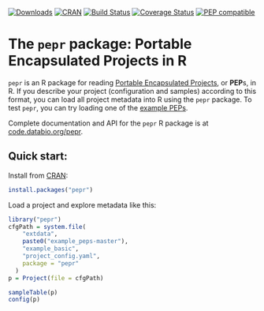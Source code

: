 [![Downloads](http://cranlogs.r-pkg.org/badges/grand-total/pepr)](http://cranlogs.r-pkg.org/badges/grand-total/pepr)
[![CRAN](http://www.r-pkg.org/badges/version-last-release/pepr)](http://www.r-pkg.org/badges/version-last-release/pepr)
[![Build Status](https://travis-ci.org/pepkit/pepr.svg?branch=master)](https://travis-ci.org/pepkit/pepr)
[![Coverage Status](https://coveralls.io/repos/github/pepkit/pepr/badge.svg?branch=dev)](https://coveralls.io/github/pepkit/pepr?branch=dev&service=github)
[![PEP compatible](http://pepkit.github.io/img/PEP-compatible-green.svg)](http://pepkit.github.io)

# The `pepr` package: Portable Encapsulated Projects in R

`pepr` is an R package for reading [Portable Encapsulated Projects](http://pep.databio.org/en/2.0.0/), or **PEP**s, in R. If you describe your project (configuration and samples) according to this format, you can load all project metadata into R using the `pepr` package. To test `pepr`, you can try loading one of the [example PEPs](https://github.com/pepkit/example_peps).

Complete documentation and API for the `pepr` R package is at [code.databio.org/pepr](http://code.databio.org/pepr/).


## Quick start:

Install from [CRAN](https://cran.rstudio.com/web/packages/pepr/index.html):

```R
install.packages("pepr")
```

Load a project and explore metadata like this:

```R
library("pepr")
cfgPath = system.file(
    "extdata",
    paste0("example_peps-master"),
    "example_basic",
    "project_config.yaml",
    package = "pepr"
  )
p = Project(file = cfgPath)

sampleTable(p)
config(p)
```
